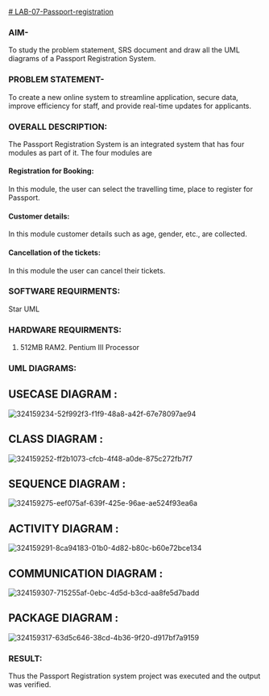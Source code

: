 [# LAB-07-Passport-registration](https://github.com/apranamurali/LAB-6-Online-examination-system/blob/main/README.md)


### AIM-
To study the problem statement, SRS document and draw all the UML diagrams of a
Passport Registration System.

### PROBLEM STATEMENT-
To create a new online system to streamline application, secure data, improve efficiency for staff, and provide real-time updates for applicants.

### OVERALL DESCRIPTION:
The Passport Registration System is an integrated system that has four modules as part of
it. The four modules are
#### Registration for Booking:
In this module, the user can select the travelling time, place to register for Passport.
#### Customer details:
In this module customer details such as age, gender, etc., are collected.
#### Cancellation of the tickets:
In this module the user can cancel their tickets.
### SOFTWARE REQUIRMENTS:
Star UML
### HARDWARE REQUIRMENTS:
1. 512MB RAM2. Pentium III Processor
### UML DIAGRAMS:

## USECASE DIAGRAM :

![324159234-52f992f3-f1f9-48a8-a42f-67e78097ae94](https://github.com/apranamurali/LAB-07-Passport-registration/assets/152377149/82926be0-2246-4bec-b6a1-67b5409c1c16)


## CLASS DIAGRAM :
![324159252-ff2b1073-cfcb-4f48-a0de-875c272fb7f7](https://github.com/apranamurali/LAB-07-Passport-registration/assets/152377149/25c29520-7ada-45dc-9bd4-a3b651ca418f)




## SEQUENCE DIAGRAM :
![324159275-eef075af-639f-425e-96ae-ae524f93ea6a](https://github.com/apranamurali/LAB-07-Passport-registration/assets/152377149/9ce0a422-582b-46c7-9819-b7c55560e449)


## ACTIVITY DIAGRAM :
![324159291-8ca94183-01b0-4d82-b80c-b60e72bce134](https://github.com/apranamurali/LAB-07-Passport-registration/assets/152377149/7b64d1cb-3411-4a37-afe1-499a138707be)


## COMMUNICATION DIAGRAM :
![324159307-715255af-0ebc-4d5d-b3cd-aa8fe5d7badd](https://github.com/apranamurali/LAB-07-Passport-registration/assets/152377149/c6a76972-1d7c-4d2e-8af7-18d80268c136)



## PACKAGE DIAGRAM :



![324159317-63d5c646-38cd-4b36-9f20-d917bf7a9159](https://github.com/apranamurali/LAB-07-Passport-registration/assets/152377149/925b1d50-5dbc-4a0b-affe-5ccc06d1d51c)






### RESULT:
Thus the Passport Registration system project was executed and the output was verified.
